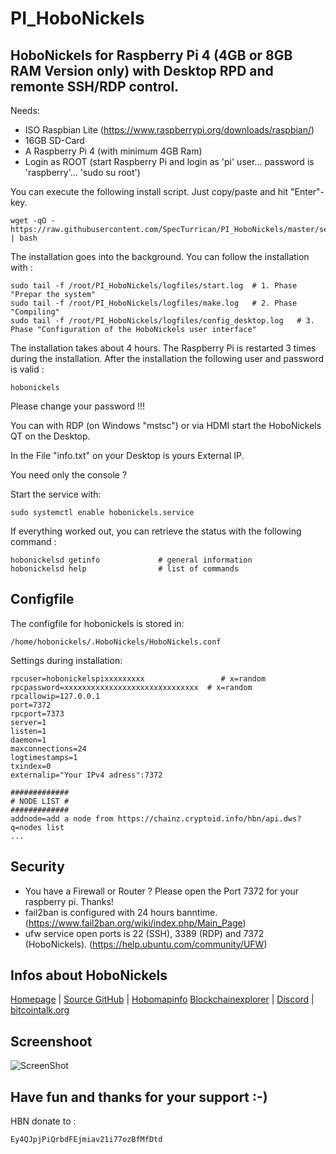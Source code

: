 # PI_HoboNickels
## HoboNickels for Raspberry Pi 4 (4GB or 8GB RAM Version only) with Desktop RPD and remonte SSH/RDP control.

Needs:

+ ISO Raspbian Lite (https://www.raspberrypi.org/downloads/raspbian/)
+ 16GB SD-Card
+ A Raspberry Pi 4 (with minimum 4GB Ram)
+ Login as ROOT (start Raspberry Pi and login as 'pi' user... password is 'raspberry'... 'sudo su root')

You can execute the following install script. Just copy/paste and hit "Enter"-key.
```
wget -qO - https://raw.githubusercontent.com/SpecTurrican/PI_HoboNickels/master/setup.sh | bash
```
The installation goes into the background. You can follow the installation with :
```
sudo tail -f /root/PI_HoboNickels/logfiles/start.log  # 1. Phase "Prepar the system"
sudo tail -f /root/PI_HoboNickels/logfiles/make.log   # 2. Phase "Compiling"
sudo tail -f /root/PI_HoboNickels/logfiles/config_desktop.log   # 3. Phase "Configuration of the HoboNickels user interface"
```
The installation takes about 4 hours.
The Raspberry Pi is restarted 3 times during the installation.
After the installation the following user and password is valid :
```
hobonickels
```
Please change your password !!!

You can with RDP (on Windows "mstsc") or via HDMI start the HoboNickels QT on the Desktop.

In the File "info.txt" on your Desktop is yours External IP.

You need only the console ?

Start the service with:
```
sudo systemctl enable hobonickels.service
```

If everything worked out, you can retrieve the status with the following command :
```
hobonickelsd getinfo             # general information
hobonickelsd help                # list of commands
```
## Configfile
The configfile for hobonickels is stored in:
```
/home/hobonickels/.HoboNickels/HoboNickels.conf
```
Settings during installation:
```
rpcuser=hobonickelspixxxxxxxxx                 # x=random
rpcpassword=xxxxxxxxxxxxxxxxxxxxxxxxxxxxxx  # x=random
rpcallowip=127.0.0.1
port=7372
rpcport=7373
server=1
listen=1
daemon=1
maxconnections=24
logtimestamps=1
txindex=0
externalip="Your IPv4 adress":7372

#############
# NODE LIST #
#############
addnode=add a node from https://chainz.cryptoid.info/hbn/api.dws?q=nodes list
...
```
## Security
- You have a Firewall or Router ? Please open the Port 7372 for your raspberry pi. Thanks!
- fail2ban is configured with 24 hours banntime. (https://www.fail2ban.org/wiki/index.php/Main_Page)
- ufw service open ports is 22 (SSH), 3389 (RDP) and 7372 (HoboNickels). (https://help.ubuntu.com/community/UFW)
## Infos about HoboNickels
[Homepage](http://www.hobonickels.info/) | [Source GitHub](https://github.com/Tranz5/HoboNickels) | [Hobomapinfo](https://hobomap.info/) [Blockchainexplorer](https://chainz.cryptoid.info/hbn/) | [Discord](https://discord.gg/JendXsA) | [bitcointalk.org](https://bitcointalk.org/index.php?topic=303749.0)

## Screenshoot
![ScreenShot](https://raw.githubusercontent.com/SpecTurrican/PI_HoboNickels/hobonickels_setup/.png?raw=true)

## Have fun and thanks for your support :-)
HBN donate to :
```
Ey4QJpjPiQrbdFEjmiav21i77ozBfMfDtd
```
